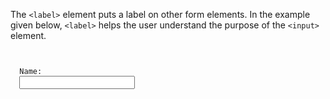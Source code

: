 The `<label>` element puts a label on other form elements. In the example given below, `<label>` helps the user understand the purpose of the `<input>` element.

<codeblock language="html" type="lesson">
<code>
<form>
  <label>Name:</label>
  <input type="text">
</form>
</code>
</codeblock>